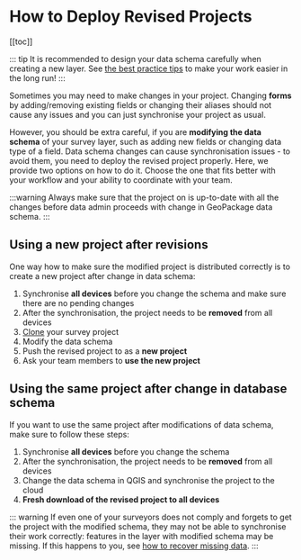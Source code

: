 # How to Deploy Revised Projects
[[toc]]

::: tip
It is recommended to design your data schema carefully when creating a new layer. See [the best practice tips](../../layer/best-practice/) to make your work easier in the long run!
:::

Sometimes you may need to make changes in your project. Changing **forms** by adding/removing existing fields or changing their aliases should not cause any issues and you can just synchronise your project as usual. 

However, you should be extra careful, if you are **modifying the data schema** of your survey layer, such as adding new fields or changing data type of a field. Data schema changes can cause synchronisation issues - to avoid them, you need to deploy the revised project properly. Here, we provide two options on how to do it. Choose the one that fits better with your workflow and your ability to coordinate with your team.

:::warning
Always make sure that the project on <MainPlatformNameLink /> is up-to-date with all the changes before data admin proceeds with change in GeoPackage data schema.
:::

## Using a new project after revisions
One way how to make sure the modified project is distributed correctly is to create a new project after change in data schema:
1. Synchronise **all devices** before you change the schema and make sure there are no pending changes
2. After the synchronisation, the project needs to be **removed** from all devices
3. [Clone](../create-project/#clone-an-existing-project-in-qgis) your survey project
4. Modify the data schema
5. Push the revised project to <MainPlatformNameLink /> as a **new project**
6. Ask your team members to **use the new project** 

## Using the same project after change in database schema
If you want to use the same project after modifications of data schema, make sure to follow these steps:
1. Synchronise **all devices** before you change the schema
2. After the synchronisation, the project needs to be **removed** from all devices
3. Change the data schema in QGIS and synchronise the project to the cloud
4. **Fresh download of the revised project to all devices**

::: warning
If even one of your surveyors does not comply and forgets to get the project with the modified schema, they may not be able to synchronise their work correctly: features in the layer with modified schema may be missing. If this happens to you, see [how to recover missing data](../missing-data/).
:::
